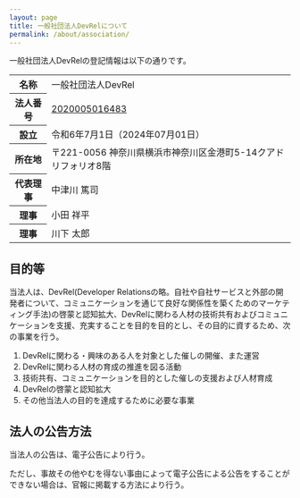 ```yaml
---
layout: page
title: 一般社団法人DevRelについて
permalink: /about/association/
---
```


一般社団法人DevRelの登記情報は以下の通りです。

<table>
	<tbody>
		<tr>
			<th>名称</th>
			<td>一般社団法人DevRel</td>
		</tr>
		<tr>
			<th>法人番号</th>
			<td><a href="https://www.houjin-bangou.nta.go.jp/henkorireki-johoto.html?selHouzinNo=2020005016483" target="_blank">2020005016483</a></td>
		</tr>
		<tr>
			<th>設立</th>
			<td>令和6年7月1日（2024年07月01日）</td>
		</tr>
		<tr>
			<th>所在地</th>
			<td>〒221-0056 神奈川県横浜市神奈川区金港町5-14クアドリフォリオ8階</td>
		</tr>
		<tr>
			<th>代表理事</th>
			<td>中津川 篤司</td>
		</tr>
		<tr>
			<th>理事</th>
			<td>小田 祥平</td>
		</tr>
		<tr>
			<th>理事</th>
			<td>川下 太郎</td>
		</tr>
	</tbody>
</table>

## 目的等

当法人は、DevRel(Developer Relationsの略。自社や自社サービスと外部の開発者について、コミュニケーションを通じて良好な関係性を築くためのマーケティング手法)の啓蒙と認知拡大、DevRelに関わる人材の技術共有およびコミュニケーションを支援、充実することを目的を目的とし、その目的に資するため、次の事業を行う。

1. DevRelに関わる・興味のある人を対象とした催しの開催、また運営
1. DevRelに関わる人材の育成の推進を図る活動
1. 技術共有、コミュニケーションを目的とした催しの支援および人材育成
1. DevRelの啓蒙と認知拡大
1. その他当法人の目的を達成するために必要な事業

## 法人の公告方法

当法人の公告は、電子公告により行う。

ただし、事故その他やむを得ない事由によって電子公告による公告をすることができない場合は、官報に掲載する方法により行う。
